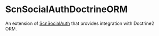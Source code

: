 ScnSocialAuthDoctrineORM
========================

An extension of [ScnSocialAuth](https://github.com/SocalNick/ScnSocialAuth) that provides integration with Doctrine2 ORM.